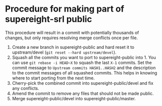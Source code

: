 # Procedure for making part of supereight-srl public

This procedure will result in a commit with potentially thousands of changes,
but only requires resolving merge conflicts once per file.

1. Create a new branch in supereight-public and hard reset it to
   upstream/devel (`git reset --hard upstream/devel`).
2. Squash all the commits you want to port to supereight-public into 1. You can
   use `git rebase -i HEAD~X` to squash the last `X-1` commits. Set the commit
   message to `Upstream commits HASH1..HASH2` and the description to the commit
   messages of all squashed commits. This helps in knowing where to start
   porting from the next time.
3. Cherry-pick the combined commit into supereight-public/devel and fix any
   conflicts.
4. Amend the commit to remove any files that should not be made public.
5. Merge supereight-public/devel into supereight-public/master.

